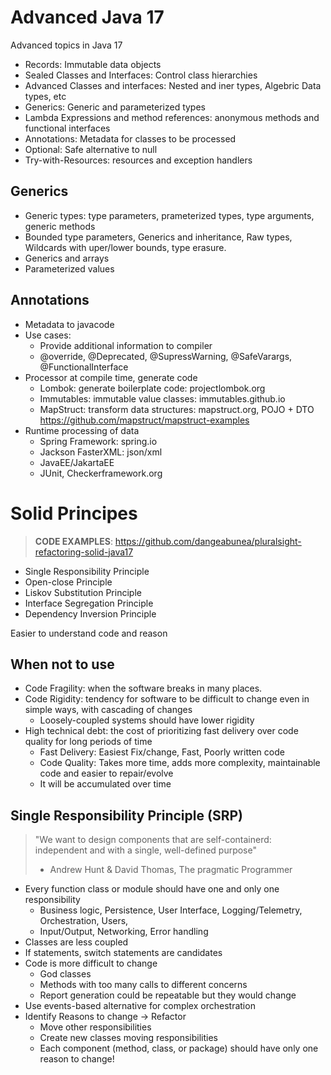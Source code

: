 # Advanced Java 17

Advanced topics in Java 17

* Records: Immutable data objects
* Sealed Classes and Interfaces: Control class hierarchies
* Advanced Classes and interfaces: Nested and iner types, Algebric Data types, etc
* Generics: Generic and parameterized types
* Lambda Expressions and method references: anonymous methods and functional interfaces
* Annotations: Metadata for classes to be processed
* Optional: Safe alternative to null
* Try-with-Resources: resources and exception handlers

## Generics

* Generic types: type parameters, prameterized types, type arguments, generic methods
* Bounded type parameters, Generics and inheritance, Raw types, Wildcards with uper/lower bounds, type erasure.
* Generics and arrays
* Parameterized values

## Annotations

* Metadata to javacode
* Use cases: 
  * Provide additional information to compiler
  * @override, @Deprecated, @SupressWarning, @SafeVarargs, @FunctionalInterface
* Processor at compile time, generate code
  * Lombok: generate boilerplate code: projectlombok.org
  * Immutables: immutable value classes: immutables.github.io
  * MapStruct: transform data structures: mapstruct.org, POJO + DTO https://github.com/mapstruct/mapstruct-examples
* Runtime processing of data
  * Spring Framework: spring.io
  * Jackson FasterXML: json/xml
  * JavaEE/JakartaEE
  * JUnit, Checkerframework.org

# Solid Principes

> **CODE EXAMPLES**: https://github.com/dangeabunea/pluralsight-refactoring-solid-java17

* Single Responsibility Principle
* Open-close Principle
* Liskov Substitution Principle
* Interface Segregation Principle
* Dependency Inversion Principle

Easier to understand code and reason

## When not to use

* Code Fragility: when the software breaks in many places.
* Code Rigidity: tendency for software to be difficult to change even in simple ways, with cascading of changes
  * Loosely-coupled systems should have lower rigidity
* High technical debt: the cost of prioritizing fast delivery over code quality for long periods of time
  * Fast Delivery: Easiest Fix/change, Fast, Poorly written code
  * Code Quality: Takes more time, adds more complexity, maintainable code and easier to repair/evolve
  * It will be accumulated over time

## Single Responsibility Principle (SRP)

> "We want to design components that are self-containerd: independent and with a single, well-defined purpose"
> - Andrew Hunt & David Thomas, The pragmatic Programmer

* Every function class or module should have one and only one responsibility
  * Business logic, Persistence, User Interface, Logging/Telemetry, Orchestration, Users,
  * Input/Output, Networking, Error handling
* Classes are less coupled
* If statements, switch statements are candidates
* Code is more difficult to change
  * God classes
  * Methods with too many calls to different concerns
  * Report generation could be repeatable but they would change
* Use events-based alternative for complex orchestration
* Identify Reasons to change -> Refactor 
  * Move other responsibilities
  * Create new classes moving responsibilities
  * Each component (method, class, or package) should have only one reason to change!